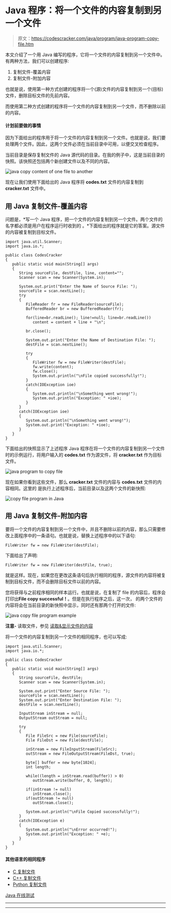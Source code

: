 # Java 程序：将一个文件的内容复制到另一个文件

> 原文：<https://codescracker.com/java/program/java-program-copy-file.htm>

本文介绍了一个用 Java 编写的程序，它将一个文件的内容复制到另一个文件中。有两种方法，我们可以创建程序:

1.  复制文件-覆盖内容
2.  复制文件-附加内容

也就是说，使用第一种方式创建的程序将一个(源)文件的内容复制到另一个(目标)文件，删除目标文件的先前内容。

而使用第二种方式创建的程序将一个文件的内容复制到另一个文件，而不删除以前的内容。

#### 计划前要做的事情

因为下面给出的程序用于将一个文件的内容复制到另一个文件。也就是说，我们要处理两个文件。因此，这两个文件必须在当前目录中可用，以便交叉检查程序。

当前目录是保存复制文件的 Java 源代码的目录。在我的例子中，这是当前目录的快照。该快照还包括两个新创建文件以及不同的内容。

![java copy content of one file to another](img/9842689e75884a1baae1ac1d4d273c02.png)

现在让我们使用下面给出的 Java 程序将 **codes.txt** 文件的内容复制到 **cracker.txt** 文件中。

## 用 Java 复制文件-覆盖内容

问题是，*写一个 Java 程序，把一个文件的内容复制到另一个文件。两个文件的名字都必须是用户在程序运行时收到的 。*下面给出的程序就是它的答案。源文件的内容被复制到目标文件。

```
import java.util.Scanner;
import java.io.*;

public class CodesCracker
{
   public static void main(String[] args)
   {
      String sourceFile, destFile, line, content="";
      Scanner scan = new Scanner(System.in);

      System.out.print("Enter the Name of Source File: ");
      sourceFile = scan.nextLine();
      try
      {
         FileReader fr = new FileReader(sourceFile);
         BufferedReader br = new BufferedReader(fr);

         for(line=br.readLine(); line!=null; line=br.readLine())
            content = content + line + "\n";

         br.close();

         System.out.print("Enter the Name of Destination File: ");
         destFile = scan.nextLine();

         try
         {
            FileWriter fw = new FileWriter(destFile);
            fw.write(content);
            fw.close();
            System.out.println("\nFile copied successfully!");
         }
         catch(IOException ioe)
         {
            System.out.println("\nSomething went wrong!");
            System.out.println("Exception: " +ioe);
         }
      }
      catch(IOException ioe)
      {
         System.out.println("\nSomething went wrong!");
         System.out.print("Exception: " +ioe);
      }
   }
}
```

下面给出的快照显示了上述程序 Java 程序在将一个文件的内容复制到另一个文件时的示例运行，将用户输入的 **codes.txt** 作为源文件，将 **cracker.txt** 作为目标文件。

![java program to copy file](img/0c04d7daa89fc53f539c51630b78adad.png)

现在如果你看到这些文件，那么 **cracker.txt** 文件的内容与 **codes.txt** 文件的内容相同。这里的 是执行上述程序后，当前目录以及这两个文件的新快照:

![copy file program in Java](img/27adbb07e78d24c97b82342684da16a7.png)

## 用 Java 复制文件-附加内容

要将一个文件的内容复制到另一个文件中，并且不删除以前的内容，那么只需要修改上面程序中的一条语句。也就是说，替换上述程序中的以下语句:

```
FileWriter fw = new FileWriter(destFile);
```

下面给出了声明:

```
FileWriter fw = new FileWriter(destFile, true);
```

就是这样。现在，如果您在更改这条语句后执行相同的程序，源文件的内容将被复制到目标文件，而不会删除目标文件以前的内容。

您将获得与之前程序相同的样本运行。也就是说，在复制了 file 的内容后，程序会打印出**File copy successful！**。但是在执行程序之后，这一次， 的两个文件的内容将会在当前目录的新快照中显示，同时还有那两个打开的文件:

![java copy file program example](img/8d7f28806c97876ec066ab61cb6e1949.png)

**注意-** 读取文件，参见 [读取&显示文件的内容](/java/program/java-program-read-and-display-file.htm)

将一个文件的内容复制到另一个文件的相同程序，也可以写成:

```
import java.util.Scanner;
import java.io.*;

public class CodesCracker
{
   public static void main(String[] args)
   {
      String sourceFile, destFile;
      Scanner scan = new Scanner(System.in);

      System.out.print("Enter Source File: ");
      sourceFile = scan.nextLine();
      System.out.print("Enter Destination File: ");
      destFile = scan.nextLine();

      InputStream inStream = null;
      OutputStream outStream = null;

      try
      {
         File FileSrc = new File(sourceFile);
         File FileDst = new File(destFile);

         inStream = new FileInputStream(FileSrc);
         outStream = new FileOutputStream(FileDst, true);

         byte[] buffer = new byte[1024];
         int length;

         while((length = inStream.read(buffer)) > 0)
            outStream.write(buffer, 0, length);

         if(inStream != null)
            inStream.close();
         if(outStream != null)
            outStream.close();

         System.out.println("\nFile Copied successfully!");
      }
      catch(IOException e)
      {
         System.out.println("\nError occurred!");
         System.out.println("Exception: " +e);
      }
   }
}
```

#### 其他语言的相同程序

*   [C 复制文件](/c/program/c-program-copy-file.htm)
*   [C++ 复制文件](/cpp/program/cpp-program-copy-file.htm)
*   [Python 复制文件](/python/program/python-program-copy-files.htm)

[Java 在线测试](/exam/showtest.php?subid=1)

* * *

* * *